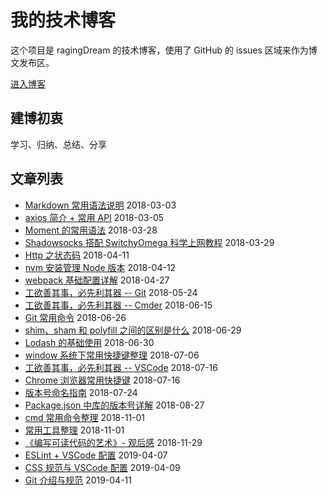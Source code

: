 # 我的技术博客

这个项目是 ragingDream 的技术博客，使用了 GitHub 的 issues 区域来作为博文发布区。

[进入博客](https://github.com/ragingDream/blog/issues?q=is%3Aissue+is%3Aclosed)

## 建博初衷

学习、归纳、总结、分享

## 文章列表

-   [Markdown 常用语法说明](https://github.com/ragingDream/blog/issues/2) 2018-03-03
-   [axios 简介 + 常用 API](https://github.com/ragingDream/blog/issues/3) 2018-03-05
-   [Moment 的常用语法](https://github.com/ragingDream/blog/issues/9) 2018-03-28
-   [Shadowsocks 搭配 SwitchyOmega 科学上网教程](https://github.com/ragingDream/blog/issues/20) 2018-03-29
-   [Http 之状态码](https://github.com/ragingDream/blog/issues/23) 2018-04-11
-   [nvm 安装管理 Node 版本](https://github.com/ragingDream/blog/issues/15) 2018-04-12
-   [webpack 基础配置详解](https://github.com/ragingDream/blog/issues/1) 2018-04-27
-   [工欲善其事，必先利其器 -- Git](https://github.com/ragingDream/blog/issues/25) 2018-05-24
-   [工欲善其事，必先利其器 -- Cmder](https://github.com/ragingDream/blog/issues/26) 2018-06-15
-   [Git 常用命令](https://github.com/ragingDream/blog/issues/19) 2018-06-26
-   [shim、sham 和 polyfill 之间的区别是什么](https://github.com/ragingDream/blog/issues/28) 2018-06-29
-   [Lodash 的基础使用](https://github.com/ragingDream/blog/issues/5) 2018-06-30
-   [window 系统下常用快捷键整理](https://github.com/ragingDream/blog/issues/29) 2018-07-06
-   [工欲善其事，必先利其器 -- VSCode](https://github.com/ragingDream/blog/issues/22) 2018-07-16
-   [Chrome 浏览器常用快捷键](https://github.com/ragingDream/blog/issues/30) 2018-07-16
-   [版本号命名指南](https://github.com/ragingDream/blog/issues/31) 2018-07-24
-   [Package.json 中库的版本号详解](https://github.com/ragingDream/blog/issues/32) 2018-08-27
-   [cmd 常用命令整理](https://github.com/ragingDream/blog/issues/33) 2018-11-01
-   [常用工具整理](https://github.com/ragingDream/blog/issues/34) 2018-11-01
-   [《编写可读代码的艺术》- 观后感](https://github.com/ragingDream/blog/issues/35) 2018-11-29
-   [ESLint + VSCode 配置](https://github.com/ragingDream/blog/issues/36) 2019-04-07
-   [CSS 规范与 VSCode 配置](https://github.com/ragingDream/blog/issues/37) 2019-04-09
-   [Git 介绍与规范](https://github.com/ragingDream/blog/issues/38) 2019-04-11
